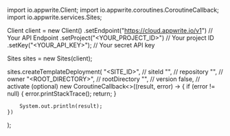 import io.appwrite.Client;
import io.appwrite.coroutines.CoroutineCallback;
import io.appwrite.services.Sites;

Client client = new Client()
    .setEndpoint("https://cloud.appwrite.io/v1") // Your API Endpoint
    .setProject("<YOUR_PROJECT_ID>") // Your project ID
    .setKey("<YOUR_API_KEY>"); // Your secret API key

Sites sites = new Sites(client);

sites.createTemplateDeployment(
    "<SITE_ID>", // siteId
    "<REPOSITORY>", // repository
    "<OWNER>", // owner
    "<ROOT_DIRECTORY>", // rootDirectory
    "<VERSION>", // version
    false, // activate (optional)
    new CoroutineCallback<>((result, error) -> {
        if (error != null) {
            error.printStackTrace();
            return;
        }

        System.out.println(result);
    })
);

